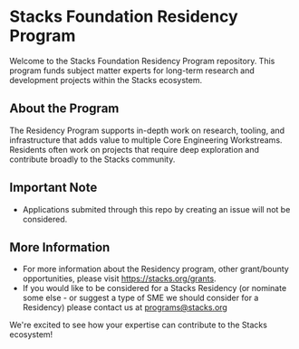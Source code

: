 # Stacks Foundation Residency Program

Welcome to the Stacks Foundation Residency Program repository. This program funds subject matter experts for long-term research and development projects within the Stacks ecosystem.

## About the Program

The Residency Program supports in-depth work on research, tooling, and infrastructure that adds value to multiple Core Engineering Workstreams. Residents often work on projects that require deep exploration and contribute broadly to the Stacks community.

## Important Note

- Applications submited through this repo by creating an issue will not be considered.

## More Information

- For more information about the Residency program, other grant/bounty opportunities, please visit https://stacks.org/grants.
- If you would like to be considered for a Stacks Residency (or nominate some else - or suggest a type of SME we should consider for a Residency) please contact us at programs@stacks.org

We're excited to see how your expertise can contribute to the Stacks ecosystem!
